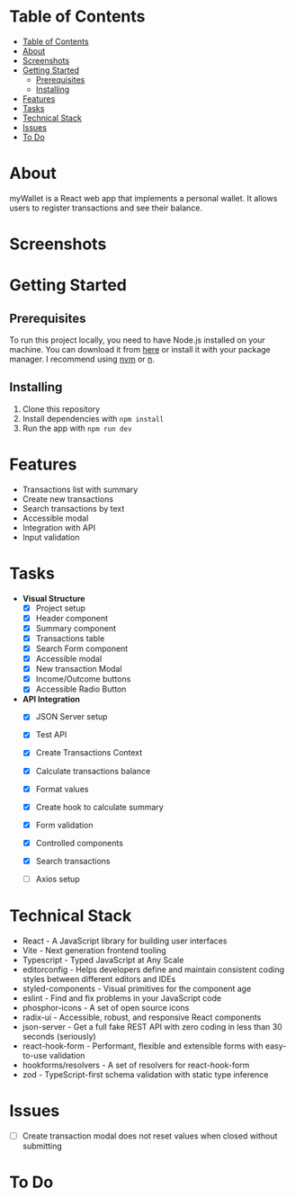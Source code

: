 
# Table of Contents

- [Table of Contents](#table-of-contents)
- [About](#about)
- [Screenshots](#screenshots)
- [Getting Started](#getting-started)
  - [Prerequisites](#prerequisites)
  - [Installing](#installing)
- [Features](#features)
- [Tasks](#tasks)
- [Technical Stack](#technical-stack)
- [Issues](#issues)
- [To Do](#to-do)

# About

myWallet is a React web app that implements a personal wallet. It allows users to register transactions and see their balance.

# Screenshots


# Getting Started

## Prerequisites

To run this project locally, you need to have Node.js installed on your machine. You can download it from [here](https://nodejs.org/en/download/) or install it with your package manager. I recommend using [nvm](https://github.com/nvm-sh/nvm) or [n](https://github.com/tj/n).

## Installing

1. Clone this repository
2. Install dependencies with `npm install`
3. Run the app with `npm run dev`

# Features

- Transactions list with summary
- Create new transactions
- Search transactions by text
- Accessible modal
- Integration with API
- Input validation

# Tasks

- **Visual Structure**
  - [x] Project setup
  - [x] Header component
  - [x] Summary component
  - [x] Transactions table
  - [x] Search Form component
  - [x] Accessible modal
  - [x] New transaction Modal
  - [x] Income/Outcome buttons
  - [x] Accessible Radio Button 
- **API Integration**
  - [x] JSON Server setup
  - [x] Test API
  - [x] Create Transactions Context
  - [x] Calculate transactions balance
  - [x] Format values
  - [x] Create hook to calculate summary
  - [x] Form validation
  - [x] Controlled components
  - [x] Search transactions
  - [ ] Axios setup


# Technical Stack

- React - A JavaScript library for building user interfaces
- Vite - Next generation frontend tooling
- Typescript - Typed JavaScript at Any Scale
- editorconfig - Helps developers define and maintain consistent coding styles between different editors and IDEs
- styled-components - Visual primitives for the component age
- eslint - Find and fix problems in your JavaScript code
- phosphor-icons - A set of open source icons
- radix-ui - Accessible, robust, and responsive React components
- json-server - Get a full fake REST API with zero coding in less than 30 seconds (seriously)
- react-hook-form - Performant, flexible and extensible forms with easy-to-use validation
- hookforms/resolvers - A set of resolvers for react-hook-form
- zod - TypeScript-first schema validation with static type inference

# Issues

- [ ] Create transaction modal does not reset values when closed without submitting

# To Do